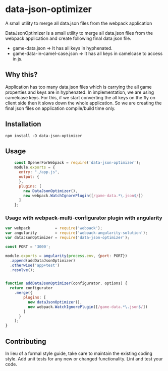 # data-json-optimizer

A small utility to merge all data.json files from the webpack application

DataJsonOptimizer is a small utility to merge all data.json files from the webpack application
and create following final data json file.

* game-data.json => It has all keys in hyphenated.
* game-data-in-camel-case.json => It has all keys in camelcase to access in js.

## Why this?
Application has too many data.json files which is carrying the all game properties and
keys are in hyphenated. In implementation, we are using camelcase keys. For this, if we
start converting the all keys on the fly on client side then it slows down the whole application.
So we are creating the final json files on application compile/build time only.

## Installation

  `npm install -D data-json-optimizer`

## Usage

```js
    const OpenerForWebpack = require('data-json-optimizer');
    module.exports = {
      entry: "./app.js",
      output: {
      },
      plugins: [
        new DataJsonOptimizer(),
        new webpack.WatchIgnorePlugin([/game-data.*\.json$/])
      ]
    };
```

### Usage with webpack-multi-configurator plugin with angularity

```js
var webpack           = require('webpack');
var angularity        = require('webpack-angularity-solution');
var dataJsonOptimizer = require('data-json-optimizer');

const PORT = '3000';

module.exports = angularity(process.env, {port: PORT})
  .append(addDataJsonOptimizer)
  .otherwise('app+test')
  .resolve();


function addDataJsonOptimizer(configurator, options) {
  return configurator
    .merge({
        plugins: [
          new dataJsonOptimizer(),
          new webpack.WatchIgnorePlugin([/game-data.*\.json$/])
        ]
      }
    );
}
```


## Contributing

In lieu of a formal style guide, take care to maintain the existing coding style. Add unit tests for any new or changed functionality. Lint and test your code.

[npm-badge]: https://img.shields.io/npm/v/data-json-optimizer.svg?style=flat-square
[npm]: https://www.npmjs.com/package/data-json-optimizer
